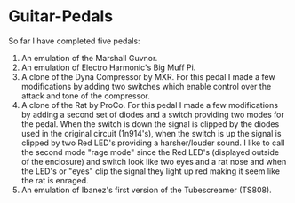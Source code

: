 # Guitar-Pedals
So far I have completed five pedals: 

1. An emulation of the Marshall Guvnor.
2. An emulation of Electro Harmonic's Big Muff Pi.
3. A clone of the Dyna Compressor by MXR. For this pedal I made a few modifications by adding two switches which enable control over the attack and tone of the compressor.
4. A clone of the Rat by ProCo. For this pedal I made a few modifications by adding a second set of diodes and a switch providing two modes for the pedal. When the switch is down the signal is clipped by the diodes used in the original circuit (1n914's), when the switch is up the signal is clipped by two Red LED's providing a harsher/louder sound. I like to call the second mode "rage mode" since the Red LED's (displayed outside of the enclosure) and switch look like two eyes and a rat nose and when the LED's or "eyes" clip the signal they light up red making it seem like the rat is enraged.
5. An emulation of Ibanez's first version of the Tubescreamer (TS808).
